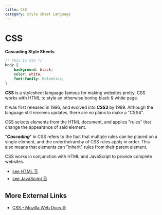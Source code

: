 ```yaml
---
title: CSS
category: Style Sheet Language
---
```


# CSS
**Cascading Style Sheets**
```css
/* This is CSS */
body {
    background: black;
    color: white;
    font-family: Helvetica;
}
```
**CSS** is a stylesheet language famous for making websites pretty. CSS works 
with HTML to style an otherwise boring black & white page.

It was first released in 1996, and evolved into **CSS3** by 1999. Although the 
language still receives updates, there are no plans to make a "CSS4".

CSS selects elements from the HTML document, and applies "rules" that change the 
appearance of said element.

"***Cascading***" in CSS refers to the fact that multiple rules can be placed 
on a single element, and the order/heirarchy of CSS rules apply in order. This 
also means that elements can "inherit" rules from their parent element.

CSS works in conjunction with HTML and JavaScript to provide complete websites.
- [see HTML 🗒️](/on/html)
- [see JavaScript 🗒️](/on/javascript)

## More External Links
- [CSS - Mozilla Web Docs 🌐](https://developer.mozilla.org/en-US/docs/Web/CSS)
